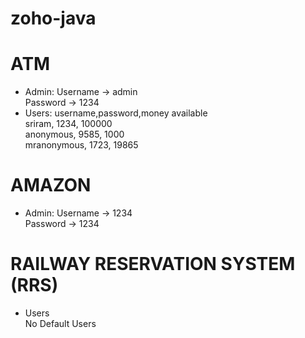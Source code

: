# zoho-java

# ATM
 - Admin:
     Username -> admin<br>
     Password -> 1234
 - Users:
  username,password,money available<br>
  sriram, 1234, 100000<br>
  anonymous, 9585, 1000<br>
  mranonymous, 1723, 19865


# AMAZON

- Admin:
    Username -> 1234<br>
    Password -> 1234
    
    
# RAILWAY RESERVATION SYSTEM (RRS)
- Users<br>
  No Default Users
